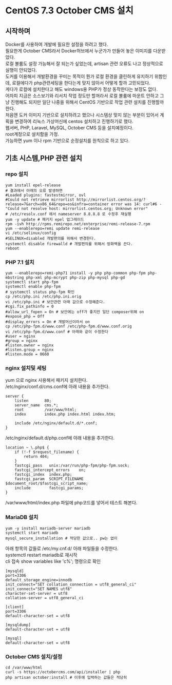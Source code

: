 CentOS 7.3 October CMS 설치
=========================

시작하며
--------
Docker를 사용하여 개발에 필요한 설정을 하려고 했다.  
필요한게 October CMS라서 Docker허브에서 누군가가 만들어 놓은 이미지를 다운받았다.  
로컬 볼륨도 설정 가능해서 잘 되는가 싶었는데, artisan 관련 오류도 나고 정상적으로 실행이 안되었다.  
도커를 이용해서 개발환경을 꾸미는 목적이 뭔가 로컬 환경을 클린하게 유지하기 위함인데, 로컬에다가 php관련세팅을 한다는게 맞지 않아서 어떻게 할까 고민되었다.  
게다가 로컬에 설치한다고 해도 windows용 PHP가 정상 동작한다는 보장도 없다.  
어차피 지금은 소스보기와 리서치 작업 정도만 할꺼라서 로컬 볼륨에 마운트 안하고 그냥 진행해도 되지만 일단 나중을 위해서 CentOS 기반으로 작업 관련 설치를 진행할까 한다.  
처음엔 도커 이미지 기반으로 설치하려고 했으나 시스템상 맞지 않는 부분이 있어서 계획을 변경하여 리눅스 가상머신에 centos 설치하고 진행하기로 했다.  
웹서버, PHP, Laravel, MySQL, October CMS 등을 설치예정이다.  
root계정으로 설치함을 가정.  
가능하면 yum 이나 rpm 기반으로 순정설치를 원칙으로 하고 있다.  

기초 시스템,PHP 관련 설치
------------
### repo 설치

    yum install epel-release
    # 결과에서 아래의 오류 발생하면
    #Loaded plugins: fastestmirror, ovl
    #Could not retrieve mirrorlist http://mirrorlist.centos.org/?release=7&arch=x86_64&repo=os&infra=container error was 14: curl#6 - "Could not resolve host: mirrorlist.centos.org; Unknown error"
    # /etc/resolv.conf 에서 nameserver 8.8.8.8 로 수정후 재실행
    yum -y update # 패키지 epel 업그레이드
    rpm -ivh http://rpms.remirepo.net/enterprise/remi-release-7.rpm
    yum --enablerepo=remi update remi-release
    vi /etc/selinux/config
    #SELINUX=disabled 개발편의를 위해서 변경한다.
    systemctl disable firewalld # 개발편의를 위해서 방화벽을 끈다.
    reboot

### PHP 7.1 설치
    yum --enablerepo=remi-php71 install -y php php-common php-fpm php-mbstring php-xml php-mcrypt php-zip php-mysql php-gd
    systemctl start php-fpm
    systemctl enable php-fpm
    # systemctl status php-fpm 확인
    cp /etc/php.ini /etc/php.ini.orig
    vi /etc/php.ini # 보안관련 아래 값으로 수정해준다.
    #cgi.fix_pathinfo = 0
    #allow_url_fopen = On # 보안에는 off가 좋지만 일단 composer위해 on
    #expose_php = Off
    #display_errors = On # 개발머신이라서 on
    cp /etc/php-fpm.d/www.conf /etc/php-fpm.d/www.conf.orig
    vi /etc/php-fpm.d/www.conf # 아래와 같이 수정한다
    #user = nginx
    #group = nginx
    #listen.owner = nginx
    #listen.group = nginx
    #listen.mode = 0660

### nginx 설치및 세팅
yum 으로 nginx 사용해서 패키지 설치한다.  
/etc/nginx/conf.d/cms.conf에 아래 내용을 추가한다.  

    server {
        listen       80;
        server_name  cms.*;
        root         /var/www/html;
        index        index.php index.html index.htm;

        include /etc/nginx/default.d/*.conf;
    }

/etc/nginx/default.d/php.conf에 아래 내용을 추가한다.  

    location ~ \.php$ {
        if (!-f $request_filename) {
            return 404;
        }
        fastcgi_pass   unix:/var/run/php-fpm/php-fpm.sock;
        fastcgi_intercept_errors    on;
        fastcgi_index  index.php;
        fastcgi_param  SCRIPT_FILENAME  $document_root/$fastcgi_script_name;
        include        fastcgi_params;
    }

/var/www/html/index.php 파일에 php코드를 넣어서 테스트 해본다.  

### MariaDB 설치

    yum -y install mariadb-server mariadb
    systemctl start mariadb
    mysql_secure_installation # 적당한 값으로.. pw는 없이

아래 항목의 값들로 /etc/my.cnf.d/ 아래 파일들을 수정한다.  
systemctl restart mariadb로 재시작  
cli 접속 show variables like 'c%'; 명령으로 확인

    [mysqld]
    port=3306
    default_storage_engine=innodb
    init_connect="SET collation_connection = utf8_general_ci"  
    init_connect="SET NAMES utf8"  
    character-set-server = utf8
    collation-server = utf8_general_ci

    [client]
    port=3306
    default-character-set = utf8

    [mysqldump]
    default-character-set = utf8

    [mysql]
    default-character-set = utf8

### October CMS 설치/설정
    cd /var/www/html
    curl -s https://octobercms.com/api/installer | php
    php artisan october:install # 이후에 입력하는 값들은 적당히
